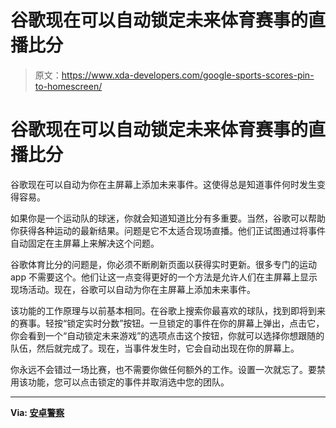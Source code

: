 # 谷歌现在可以自动锁定未来体育赛事的直播比分

> 原文：<https://www.xda-developers.com/google-sports-scores-pin-to-homescreen/>

# 谷歌现在可以自动锁定未来体育赛事的直播比分

谷歌现在可以自动为你在主屏幕上添加未来事件。这使得总是知道事件何时发生变得容易。

如果你是一个运动队的球迷，你就会知道知道比分有多重要。当然，谷歌可以帮助你获得各种运动的最新结果。问题是它不太适合现场直播。他们正试图通过将事件自动固定在主屏幕上来解决这个问题。

谷歌体育比分的问题是，你必须不断刷新页面以获得实时更新。很多专门的运动 app 不需要这个。他们让这一点变得更好的一个方法是允许人们在主屏幕上显示现场活动。现在，谷歌可以自动为你在主屏幕上添加未来事件。

该功能的工作原理与以前基本相同。在谷歌上搜索你最喜欢的球队，找到即将到来的赛事。轻按“锁定实时分数”按钮。一旦锁定的事件在你的屏幕上弹出，点击它，你会看到一个“自动锁定未来游戏”的选项点击这个按钮，你就可以选择你想跟随的队伍，然后就完成了。现在，当事件发生时，它会自动出现在你的屏幕上。

你永远不会错过一场比赛，也不需要你做任何额外的工作。设置一次就忘了。要禁用该功能，您可以点击锁定的事件并取消选中您的团队。

* * *

**Via: [安卓警察](https://www.androidpolice.com/2019/08/06/google-automatically-pin-live-score-future-matches/)**